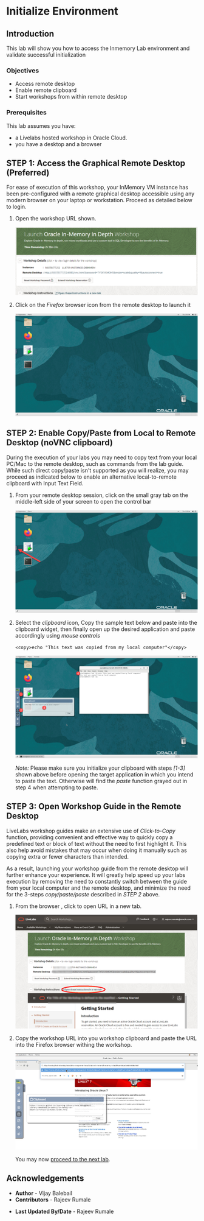 # Initialize Environment

## Introduction
This lab will show you how to access the Inmemory Lab environment and validate successful initialization

### Objectives
- Access remote desktop
- Enable remote clipboard  
- Start workshops from within remote desktop

### Prerequisites
This lab assumes you have:
- a Livelabs hosted workshop in Oracle Cloud.
- you have a desktop and a browser

## **STEP 1:** Access the Graphical Remote Desktop (Preferred)
For ease of execution of this workshop, your InMemory VM instance has been pre-configured with a remote graphical desktop accessible using any modern browser on your laptop or workstation. Proceed as detailed below to login.

1. Open the workshop URL shown.



    ![](./images/LabURL.png " ")


2. Click on the *Firefox* browser icon from the remote desktop to launch it

    ![](./images/novnc-landing.png " ")

## **STEP 2:** Enable Copy/Paste from Local to Remote Desktop (noVNC clipboard)
During the execution of your labs you may need to copy text from your local PC/Mac to the remote desktop, such as commands from the lab guide. While such direct copy/paste isn't supported as you will realize, you may proceed as indicated below to enable an alternative local-to-remote clipboard with Input Text Field.

1. From your remote desktop session, click on the small gray tab on the middle-left side of your screen to open the control bar

    ![](./images/novnc-clipboard-1.png " ")

2. Select the *clipboard* icon, Copy the sample text below and paste into the clipboard widget, then finally open up the desired application and paste accordingly using *mouse controls*

    ```
    <copy>echo "This text was copied from my local computer"</copy>
    ```

    ![](./images/novnc-clipboard-2.png " ")

    *Note:* Please make sure you initialize your clipboard with steps *[1-3]* shown above before opening the target application in which you intend to paste the text. Otherwise will find the *paste* function grayed out in step 4 when attempting to paste.

## **STEP 3:** Open Workshop Guide in the Remote Desktop
LiveLabs workshop guides make an extensive use of *Click-to-Copy* function, providing convenient and effective way to quickly copy a predefined text or block of text without the need to first highlight it. This also help avoid mistakes that may occur when doing it manually such as copying extra or fewer characters than intended.

As a result, launching your workshop guide from the remote desktop will further enhance your experience. It will greatly help speed up your labs execution by removing the need to constantly switch between the guide from your local computer and the remote desktop, and minimize the need for the 3-steps *copy/paste/paste* described in *STEP 2* above.

1. From the browser , click to open URL in a new tab.



    ![](./images/OpenURL.png " ")

2. Copy the workshop URL into you workshop clipboard and paste the URL into the Firefox browser withing the workshop.

    ![](./images/openURLNOVNC.png " ")

    You may now [proceed to the next lab](#next).

## Acknowledgements
- **Author** - Vijay Balebail
- **Contributors** - Rajeev Rumale
* **Last Updated By/Date** - Rajeev Rumale
